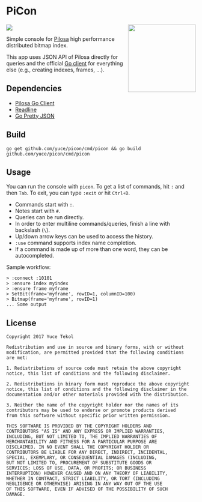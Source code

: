 # PiCon

<a href="https://github.com/pilosa"><img src="https://img.shields.io/badge/pilosa-v0.4.0-blue.svg"></a>
<img src="https://c1.staticflickr.com/9/8754/16788993048_af85d47b1b_z.jpg" style="float: right" align="right" height="180">

Simple console for [Pilosa](https://www.pilosa.com/) high performance distributed bitmap index.

This app uses JSON API of Pilosa directly for queries and the official [Go client](https://github.com/pilosa/go-pilosa) for everything else (e.g., creating indexes, frames, ...).

## Dependencies

* [Pilosa Go Client](https://github.com/pilosa/go-pilosa)
* [Readline](https://github.com/chzyer/readline)
* [Go Pretty JSON](github.com/hokaccha/go-prettyjson)

## Build

```
go get github.com/yuce/picon/cmd/picon && go build github.com/yuce/picon/cmd/picon
```

## Usage

You can run the console with `picon`. To get a list of commands, hit `:` and then `Tab`. To exit, you can type `:exit` or hit `Ctrl+D`.

- Commands start with `:`.
- Notes start with `#`.
- Queries can be run directly.
- In order to enter multiline commands/queries, finish a line with backslash (`\`).
- Up/down arrow keys can be used to access the history.
- `:use` command supports index name completion.
- If a command is made up of more than one word, they can be autocompleted.

Sample workflow:

```
> :connect :10101
> :ensure index myindex
> :ensure frame myframe
> SetBit(frame='myframe', rowID=1, columnID=100)
> Bitmap(frame='myframe', rowID=1)
... Some output
```

## License

```
Copyright 2017 Yuce Tekol

Redistribution and use in source and binary forms, with or without
modification, are permitted provided that the following conditions
are met:

1. Redistributions of source code must retain the above copyright
notice, this list of conditions and the following disclaimer.

2. Redistributions in binary form must reproduce the above copyright
notice, this list of conditions and the following disclaimer in the
documentation and/or other materials provided with the distribution.

3. Neither the name of the copyright holder nor the names of its
contributors may be used to endorse or promote products derived
from this software without specific prior written permission.

THIS SOFTWARE IS PROVIDED BY THE COPYRIGHT HOLDERS AND
CONTRIBUTORS "AS IS" AND ANY EXPRESS OR IMPLIED WARRANTIES,
INCLUDING, BUT NOT LIMITED TO, THE IMPLIED WARRANTIES OF
MERCHANTABILITY AND FITNESS FOR A PARTICULAR PURPOSE ARE
DISCLAIMED. IN NO EVENT SHALL THE COPYRIGHT HOLDER OR
CONTRIBUTORS BE LIABLE FOR ANY DIRECT, INDIRECT, INCIDENTAL,
SPECIAL, EXEMPLARY, OR CONSEQUENTIAL DAMAGES (INCLUDING,
BUT NOT LIMITED TO, PROCUREMENT OF SUBSTITUTE GOODS OR
SERVICES; LOSS OF USE, DATA, OR PROFITS; OR BUSINESS
INTERRUPTION) HOWEVER CAUSED AND ON ANY THEORY OF LIABILITY,
WHETHER IN CONTRACT, STRICT LIABILITY, OR TORT (INCLUDING
NEGLIGENCE OR OTHERWISE) ARISING IN ANY WAY OUT OF THE USE
OF THIS SOFTWARE, EVEN IF ADVISED OF THE POSSIBILITY OF SUCH
DAMAGE.
```
